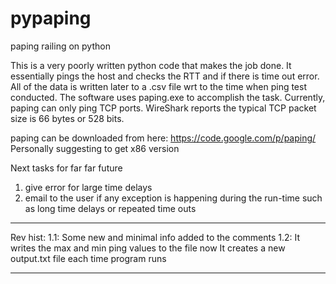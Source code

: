 pypaping
========

paping railing on python

This is a very poorly written python code that makes the job done.
It essentially pings the host and checks the RTT and if there is time out error.
All of the data is written later to a .csv file wrt to the time when ping test conducted.
The software uses paping.exe to accomplish the task. Currently, paping can only ping TCP ports.
WireShark reports the typical TCP packet size is 66 bytes or 528 bits.

paping can be downloaded from here:
https://code.google.com/p/paping/
Personally suggesting to get x86 version

Next tasks for far far future
1) give error for large time delays
2) email to the user if any exception is happening during the run-time such as
   long time delays or repeated time outs


***
Rev hist: 
1.1: Some new and minimal info added to the comments
1.2: It writes the max and min ping values to the file now
     It creates a new output.txt file each time program runs
***
